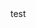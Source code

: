 <link rel="stylesheet" href="https://github.com/novaxiophi/securityplusTraining.githubpages.io/blob/master/todo/styles.css">
test


